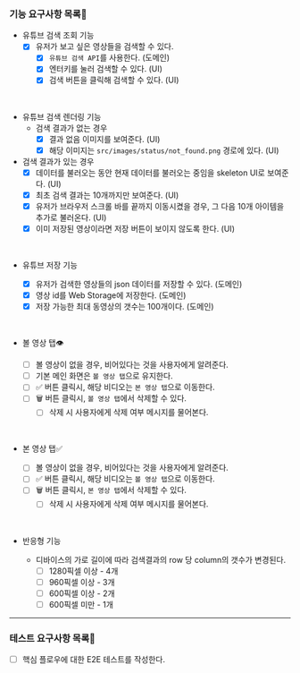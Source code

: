 ### 기능 요구사항 목록🎯

- 유튜브 검색 조회 기능
  - [x] 유저가 보고 싶은 영상들을 검색할 수 있다.
    - [x] `유튜브 검색 API`를 사용한다. (도메인)
    - [x] 엔터키를 눌러 검색할 수 있다. (UI)
    - [x] 검색 버튼을 클릭해 검색할 수 있다. (UI)

<br>
  
- 유튜브 검색 렌더링 기능  
  - 검색 결과가 없는 경우
    - [x] 결과 없음 이미지를 보여준다. (UI)
    - [x] 해당 이미지는 `src/images/status/not_found.png` 경로에 있다. (UI)

- 검색 결과가 있는 경우
  - [x] 데이터를 불러오는 동안 현재 데이터를 불러오는 중임을 skeleton UI로 보여준다. (UI)
  - [x] 최초 검색 결과는 10개까지만 보여준다. (UI)
  - [x] 유저가 브라우저 스크롤 바를 끝까지 이동시켰을 경우, 그 다음 10개 아이템을 추가로 불러온다. (UI)
  - [x] 이미 저장된 영상이라면 저장 버튼이 보이지 않도록 한다. (UI)

<br>

- 유튜브 저장 기능

  - [x] 유저가 검색한 영상들의 json 데이터를 저장할 수 있다. (도메인)
  - [x] 영상 id를 Web Storage에 저장한다. (도메인)
  - [x] 저장 가능한 최대 동영상의 갯수는 100개이다. (도메인)

<br>

- 볼 영상 탭👁

  - [ ] 볼 영상이 없을 경우, 비어있다는 것을 사용자에게 알려준다.
  - [ ] 기본 메인 화면은 `볼 영상 탭`으로 유지한다.
  - [ ] ✅ 버튼 클릭시, 해당 비디오는 `본 영상 탭`으로 이동한다.
  - [ ] 🗑 버튼 클릭시, `볼 영상 탭`에서 삭제할 수 있다.
    - [ ] 삭제 시 사용자에게 삭제 여부 메시지를 물어본다.

<br>

- 본 영상 탭✅

  - [ ] 볼 영상이 없을 경우, 비어있다는 것을 사용자에게 알려준다.
  - [ ] ✅ 버튼 클릭시, 해당 비디오는 `볼 영상 탭`으로 이동한다.
  - [ ] 🗑 버튼 클릭시, `본 영상 탭`에서 삭제할 수 있다.
    - [ ] 삭제 시 사용자에게 삭제 여부 메시지를 물어본다.

<br>

- 반응형 기능

  - 디바이스의 가로 길이에 따라 검색결과의 row 당 column의 갯수가 변경된다.
    - [ ] 1280픽셀 이상 - 4개
    - [ ] 960픽셀 이상 - 3개
    - [ ] 600픽셀 이상 - 2개
    - [ ] 600픽셀 미만 - 1개

---

### 테스트 요구사항 목록🎯

- [ ] 핵심 플로우에 대한 E2E 테스트를 작성한다.
